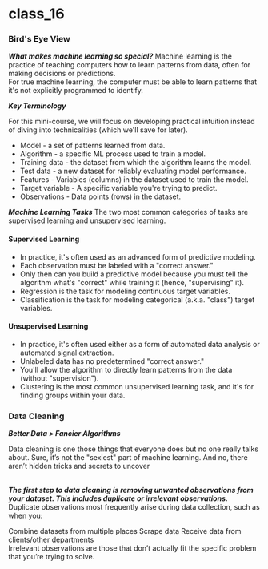 # class_16
### Bird's Eye View
***What makes machine learning so special?***
Machine learning is the practice of teaching computers how to learn patterns from data, often for making decisions or predictions.<br>
For true machine learning, the computer must be able to learn patterns that it's not explicitly programmed to identify.

***Key Terminology***

For this mini-course, we will focus on developing practical intuition instead of diving into technicalities (which we'll save for later).
* Model - a set of patterns learned from data.
* Algorithm - a specific ML process used to train a model.
* Training data - the dataset from which the algorithm learns the model.
* Test data - a new dataset for reliably evaluating model performance.
* Features - Variables (columns) in the dataset used to train the model.
* Target variable - A specific variable you're trying to predict.
* Observations - Data points (rows) in the dataset.

***Machine Learning Tasks***
The two most common categories of tasks are supervised learning and unsupervised learning. 
#### Supervised Learning
* In practice, it's often used as an advanced form of predictive modeling.
* Each observation must be labeled with a "correct answer."
* Only then can you build a predictive model because you must tell the algorithm what's "correct" while training it (hence, "supervising" it).
* Regression is the task for modeling continuous target variables.
* Classification is the task for modeling categorical (a.k.a. "class") target variables.

#### Unsupervised Learning
* In practice, it's often used either as a form of automated data analysis or automated signal extraction.
* Unlabeled data has no predetermined "correct answer."
* You'll allow the algorithm to directly learn patterns from the data (without "supervision").
* Clustering is the most common unsupervised learning task, and it's for finding groups within your data.

### Data Cleaning

***Better Data > Fancier Algorithms***

Data cleaning is one those things that everyone does but no one really talks about. Sure, it’s not the "sexiest" part of machine learning. And no, there aren’t hidden tricks and secrets to uncover

<br>***The first step to data cleaning is removing unwanted observations from your dataset.
This includes duplicate or irrelevant observations.***
Duplicate observations most frequently arise during data collection, such as when you:

Combine datasets from multiple places
Scrape data
Receive data from clients/other departments
<br>
Irrelevant observations are those that don’t actually fit the specific problem that you’re trying to solve.
